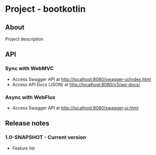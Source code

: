 # Project - bootkotlin

## About

Project description

## API

### Sync with WebMVC

* Access Swagger API at [http://localhost:8080/swagger-ui/index.html](http://localhost:8080/swagger-ui/index.html)
* Access API Docs (JSON) at [http://localhost:8080/v3/api-docs/](http://localhost:8080/v3/api-docs/)

### Async with WebFlux

* Access Swagger API at [http://localhost:8080/swagger-ui.html](http://localhost:8080/swagger-ui.html)

## Release notes

### 1.0-SNAPSHOT - Current version

* Feature list